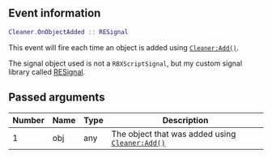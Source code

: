 ## Event information
```lua
Cleaner.OnObjectAdded :: RESignal
```

This event will fire each time an object is added using [``Cleaner:Add()``](./func_Add.md).

The signal object used is not a ``RBXScriptSignal``, but my custom signal library called [RESignal](../../../RESignal/About.md).

## Passed arguments
| Number | Name | Type | Description                                                        |
| ------ | ---- | ---- | ------------------------------------------------------------------ |
| 1      | obj  | any  | The object that was added using [``Cleaner:Add()``](./func_Add.md) |